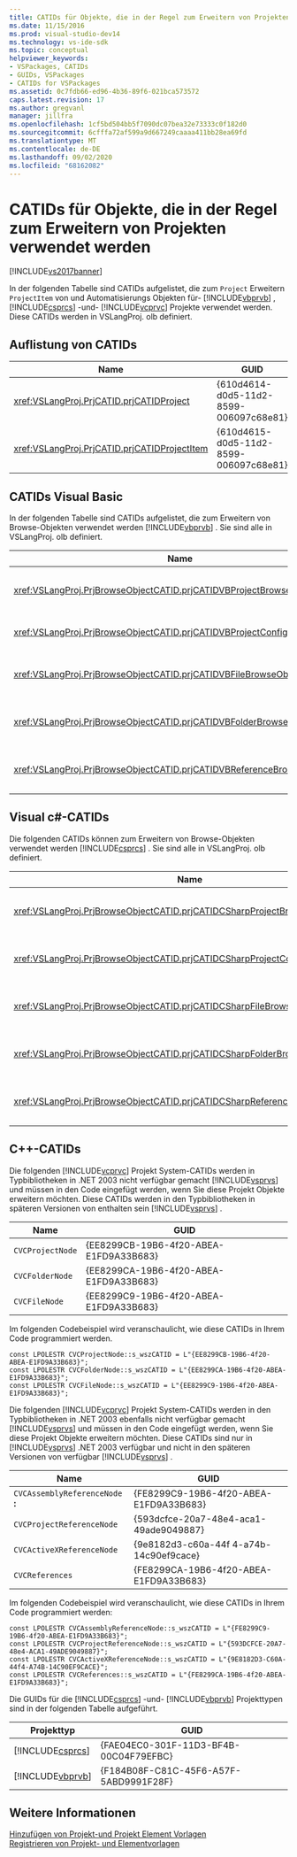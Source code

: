 ```yaml
---
title: CATIDs für Objekte, die in der Regel zum Erweitern von Projekten verwendet werden | Microsoft-Dokumentation
ms.date: 11/15/2016
ms.prod: visual-studio-dev14
ms.technology: vs-ide-sdk
ms.topic: conceptual
helpviewer_keywords:
- VSPackages, CATIDs
- GUIDs, VSPackages
- CATIDs for VSPackages
ms.assetid: 0c7fdb66-ed96-4b36-89f6-021bca573572
caps.latest.revision: 17
ms.author: gregvanl
manager: jillfra
ms.openlocfilehash: 1cf5bd504bb5f7090dc07bea32e73333c0f182d0
ms.sourcegitcommit: 6cfffa72af599a9d667249caaaa411bb28ea69fd
ms.translationtype: MT
ms.contentlocale: de-DE
ms.lasthandoff: 09/02/2020
ms.locfileid: "68162082"
---
```

# <a name="catids-for-objects-that-are-typically-used-to-extend-projects"></a>CATIDs für Objekte, die in der Regel zum Erweitern von Projekten verwendet werden
[!INCLUDE[vs2017banner](../../includes/vs2017banner.md)]

In der folgenden Tabelle sind CATIDs aufgelistet, die zum `Project` Erweitern `ProjectItem` von und Automatisierungs Objekten für- [!INCLUDE[vbprvb](../../includes/vbprvb-md.md)] , [!INCLUDE[csprcs](../../includes/csprcs-md.md)] -und- [!INCLUDE[vcprvc](../../includes/vcprvc-md.md)] Projekte verwendet werden. Diese CATIDs werden in VSLangProj. olb definiert.  
  
## <a name="listing-of-catids"></a>Auflistung von CATIDs  
  
|Name|GUID|  
|----------|----------|  
|<xref:VSLangProj.PrjCATID.prjCATIDProject>|{610d4614-d0d5-11d2-8599-006097c68e81}|  
|<xref:VSLangProj.PrjCATID.prjCATIDProjectItem>|{610d4615-d0d5-11d2-8599-006097c68e81}|  
  
## <a name="visual-basic-catids"></a>CATIDs Visual Basic  
 In der folgenden Tabelle sind CATIDs aufgelistet, die zum Erweitern von Browse-Objekten verwendet werden [!INCLUDE[vbprvb](../../includes/vbprvb-md.md)] . Sie sind alle in VSLangProj. olb definiert.  
  
|Name|GUID|  
|----------|----------|  
|<xref:VSLangProj.PrjBrowseObjectCATID.prjCATIDVBProjectBrowseObject>|{E0FDC879-C32A-4751-A3D3-0b3824bd575f}|  
|<xref:VSLangProj.PrjBrowseObjectCATID.prjCATIDVBProjectConfigBrowseObject>|{67o8dd11-14eb-489b-87f 0-|  
|<xref:VSLangProj.PrjBrowseObjectCATID.prjCATIDVBFileBrowseObject>|{EA5BD05D-3C72-40A5-95A0-28A2773311CA}|  
|<xref:VSLangProj.PrjBrowseObjectCATID.prjCATIDVBFolderBrowseObject>|{932dc619-2eaa-4192-B7E6-3d15ad31df49}|  
|<xref:VSLangProj.PrjBrowseObjectCATID.prjCATIDVBReferenceBrowseObject>|{2289b812-8191-4e81-b7b3-174045ab0cb5}|  
  
## <a name="visual-c-catids"></a>Visual c#-CATIDs  
 Die folgenden CATIDs können zum Erweitern von Browse-Objekten verwendet werden [!INCLUDE[csprcs](../../includes/csprcs-md.md)] . Sie sind alle in VSLangProj. olb definiert.  
  
|Name|GUID|  
|----------|----------|  
|<xref:VSLangProj.PrjBrowseObjectCATID.prjCATIDCSharpProjectBrowseObject>|{4ef9f 003-95-4d60-96b0-212979f 2 A857}|  
|<xref:VSLangProj.PrjBrowseObjectCATID.prjCATIDCSharpProjectConfigBrowseObject>|{A12CE10A-227f-4963-ADB6-3a43388513ca}|  
|<xref:VSLangProj.PrjBrowseObjectCATID.prjCATIDCSharpFileBrowseObject>|{8d58e6af-ed4e-48b0-8c7b-c74ef0735451}|  
|<xref:VSLangProj.PrjBrowseObjectCATID.prjCATIDCSharpFolderBrowseObject>|{914fe278-054a-45dB-bfi9e-5F 22484cc84c}|  
|<xref:VSLangProj.PrjBrowseObjectCATID.prjCATIDCSharpReferenceBrowseObject>|{2F 0fa3b8-C855-4a4e-95a5-cb45c67d6c27}|  
  
## <a name="c-catids"></a>C++-CATIDs  
 Die folgenden [!INCLUDE[vcprvc](../../includes/vcprvc-md.md)] Projekt System-CATIDs werden in Typbibliotheken in .NET 2003 nicht verfügbar gemacht [!INCLUDE[vsprvs](../../includes/vsprvs-md.md)] und müssen in den Code eingefügt werden, wenn Sie diese Projekt Objekte erweitern möchten. Diese CATIDs werden in den Typbibliotheken in späteren Versionen von enthalten sein [!INCLUDE[vsprvs](../../includes/vsprvs-md.md)] .  
  
|Name|GUID|  
|----------|----------|  
|`CVCProjectNode`|{EE8299CB-19B6-4f20-ABEA-E1FD9A33B683}|  
|`CVCFolderNode`|{EE8299CA-19B6-4f20-ABEA-E1FD9A33B683}|  
|`CVCFileNode`|{EE8299C9-19B6-4f20-ABEA-E1FD9A33B683}|  
  
 Im folgenden Codebeispiel wird veranschaulicht, wie diese CATIDs in Ihrem Code programmiert werden.  
  
```  
const LPOLESTR CVCProjectNode::s_wszCATID = L"{EE8299CB-19B6-4f20-ABEA-E1FD9A33B683}";  
const LPOLESTR CVCFolderNode::s_wszCATID = L"{EE8299CA-19B6-4f20-ABEA-E1FD9A33B683}";  
const LPOLESTR CVCFileNode::s_wszCATID = L"{EE8299C9-19B6-4f20-ABEA-E1FD9A33B683}";  
```  
  
 Die folgenden [!INCLUDE[vcprvc](../../includes/vcprvc-md.md)] Projekt System-CATIDs werden in den Typbibliotheken in .NET 2003 ebenfalls nicht verfügbar gemacht [!INCLUDE[vsprvs](../../includes/vsprvs-md.md)] und müssen in den Code eingefügt werden, wenn Sie diese Projekt Objekte erweitern möchten. Diese CATIDs sind nur in [!INCLUDE[vsprvs](../../includes/vsprvs-md.md)] .NET 2003 verfügbar und nicht in den späteren Versionen von verfügbar [!INCLUDE[vsprvs](../../includes/vsprvs-md.md)] .  
  
|Name|GUID|  
|----------|----------|  
|`CVCAssemblyReferenceNode` **:**|{FE8299C9-19B6-4f20-ABEA-E1FD9A33B683}|  
|`CVCProjectReferenceNode`|{593dcfce-20a7-48e4-aca1-49ade9049887}|  
|`CVCActiveXReferenceNode`|{9e8182d3-c60a-44f 4-a74b-14c90ef9cace}|  
|`CVCReferences`|{FE8299CA-19B6-4f20-ABEA-E1FD9A33B683}|  
  
 Im folgenden Codebeispiel wird veranschaulicht, wie diese CATIDs in Ihrem Code programmiert werden:  
  
```  
const LPOLESTR CVCAssemblyReferenceNode::s_wszCATID = L"{FE8299C9-19B6-4f20-ABEA-E1FD9A33B683}";  
const LPOLESTR CVCProjectReferenceNode::s_wszCATID = L"{593DCFCE-20A7-48e4-ACA1-49ADE9049887}";  
const LPOLESTR CVCActiveXReferenceNode::s_wszCATID = L"{9E8182D3-C60A-44f4-A74B-14C90EF9CACE}";  
const LPOLESTR CVCReferences::s_wszCATID = L"{FE8299CA-19B6-4f20-ABEA-E1FD9A33B683}";  
```  
  
 Die GUIDs für die [!INCLUDE[csprcs](../../includes/csprcs-md.md)] -und- [!INCLUDE[vbprvb](../../includes/vbprvb-md.md)] Projekttypen sind in der folgenden Tabelle aufgeführt.  
  
|Projekttyp|GUID|  
|------------------|----------|  
|[!INCLUDE[csprcs](../../includes/csprcs-md.md)]|{FAE04EC0-301F-11D3-BF4B-00C04F79EFBC}|  
|[!INCLUDE[vbprvb](../../includes/vbprvb-md.md)]|{F184B08F-C81C-45F6-A57F-5ABD9991F28F}|  
  
## <a name="see-also"></a>Weitere Informationen  
 [Hinzufügen von Projekt-und Projekt Element Vorlagen](../../extensibility/internals/adding-project-and-project-item-templates.md)   
 [Registrieren von Projekt- und Elementvorlagen](../../extensibility/internals/registering-project-and-item-templates.md)
